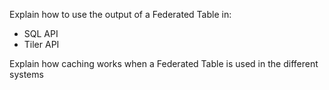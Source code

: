 
Explain how to use the output of a Federated Table in:
- SQL API
- Tiler API

Explain how caching works when a Federated Table is used in the different systems
